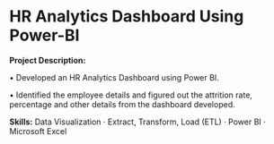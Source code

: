# HR Analytics Dashboard Using Power-BI
**Project Description:**

•	Developed an HR Analytics Dashboard using Power BI. 

•	Identified the employee details and figured out the attrition rate, percentage and other details from the dashboard developed.

**Skills:** Data Visualization · Extract, Transform, Load (ETL) · Power BI · Microsoft Excel
